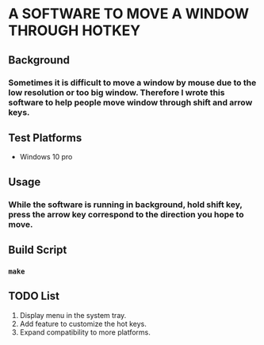 # A SOFTWARE TO MOVE A WINDOW THROUGH HOTKEY
## Background
### Sometimes it is difficult to move a window by mouse due to the low resolution or too big window. Therefore I wrote this software to help people move window through shift and arrow keys.

## Test Platforms

- Windows 10 pro

## Usage

### While the software is running in background, hold shift key, press the arrow key correspond to the direction you hope to move.

## Build Script

### ``` make ```

## TODO List

1. Display menu in the system tray. 
2. Add feature to customize the hot keys.
3. Expand compatibility to more platforms.